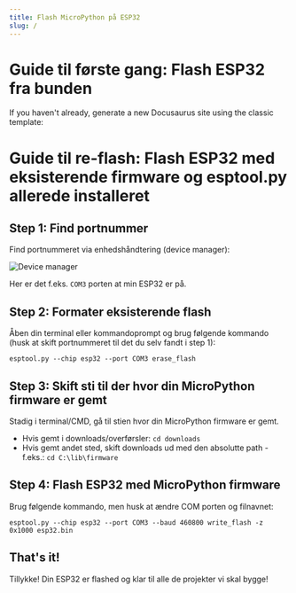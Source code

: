```yaml
---
title: Flash MicroPython på ESP32
slug: /
---
```


# Guide til første gang: Flash ESP32 fra bunden

If you haven't already, generate a new Docusaurus site using the classic template:

# Guide til re-flash: Flash ESP32 med eksisterende firmware og esptool.py allerede installeret

## Step 1: Find portnummer

Find portnummeret via enhedshåndtering (device manager):

![Device manager](https://i.imgur.com/6xwUbby.png)

Her er det f.eks. 
```COM3```
 porten at min ESP32 er på.

## Step 2: Formater eksisterende flash

Åben din terminal eller kommandoprompt og brug følgende kommando (husk at skift portnummeret til det du selv fandt i step 1):

```esptool.py --chip esp32 --port COM3 erase_flash```

## Step 3: Skift sti til der hvor din MicroPython firmware er gemt

Stadig i terminal/CMD, gå til stien hvor din MicroPython firmware er gemt. 

* Hvis gemt i downloads/overførsler:
    ```cd downloads```
* Hvis gemt andet sted, skift downloads ud med den absolutte path - f.eks.:
    ```cd C:\lib\firmware```

## Step 4: Flash ESP32 med MicroPython firmware

Brug følgende kommando, men husk at ændre COM porten og filnavnet:

```esptool.py --chip esp32 --port COM3 --baud 460800 write_flash -z 0x1000 esp32.bin```

## That's it!

Tillykke! Din ESP32 er flashed og klar til alle de projekter vi skal bygge!
